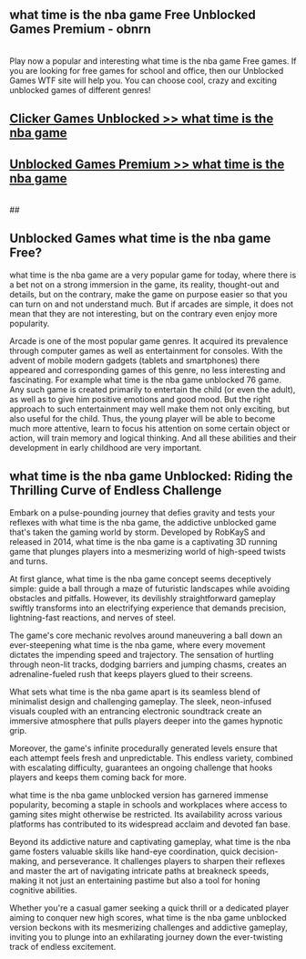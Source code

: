 ## what time is the nba game Free Unblocked Games Premium - obnrn <br>
<br>
Play now a popular and interesting what time is the nba game Free games. If you are looking for free games for school and office, then our Unblocked Games WTF site will help you. You can choose cool, crazy and exciting unblocked games of different genres!


##  [Clicker Games Unblocked >> what time is the nba game](http://freeplayer.one?title=what_time_is_the_nba_game&ref=04)

##  [Unblocked Games Premium >> what time is the nba game](http://freeplayer.one?title=what_time_is_the_nba_game&ref=04)
  <br>
  ##



## Unblocked Games what time is the nba game Free?

what time is the nba game are a very popular game for today, where there is a bet not on a strong immersion in the game, its reality, thought-out and details, but on the contrary, make the game on purpose easier so that you can turn on and not understand much. But if arcades are simple, it does not mean that they are not interesting, but on the contrary even enjoy more popularity.

Arcade is one of the most popular game genres. It acquired its prevalence through computer games as well as entertainment for consoles. With the advent of mobile modern gadgets (tablets and smartphones) there appeared and corresponding games of this genre, no less interesting and fascinating. For example what time is the nba game unblocked 76 game. Any such game is created primarily to entertain the child (or even the adult), as well as to give him positive emotions and good mood. But the right approach to such entertainment may well make them not only exciting, but also useful for the child. Thus, the young player will be able to become much more attentive, learn to focus his attention on some certain object or action, will train memory and logical thinking. And all these abilities and their development in early childhood are very important.

##  what time is the nba game Unblocked: Riding the Thrilling Curve of Endless Challenge

Embark on a pulse-pounding journey that defies gravity and tests your reflexes with what time is the nba game, the addictive unblocked game that's taken the gaming world by storm. Developed by RobKayS and released in 2014, what time is the nba game is a captivating 3D running game that plunges players into a mesmerizing world of high-speed twists and turns.

At first glance, what time is the nba game concept seems deceptively simple: guide a ball through a maze of futuristic landscapes while avoiding obstacles and pitfalls. However, its devilishly straightforward gameplay swiftly transforms into an electrifying experience that demands precision, lightning-fast reactions, and nerves of steel.

The game's core mechanic revolves around maneuvering a ball down an ever-steepening what time is the nba game, where every movement dictates the impending speed and trajectory. The sensation of hurtling through neon-lit tracks, dodging barriers and jumping chasms, creates an adrenaline-fueled rush that keeps players glued to their screens.

What sets what time is the nba game apart is its seamless blend of minimalist design and challenging gameplay. The sleek, neon-infused visuals coupled with an entrancing electronic soundtrack create an immersive atmosphere that pulls players deeper into the games hypnotic grip.

Moreover, the game's infinite procedurally generated levels ensure that each attempt feels fresh and unpredictable. This endless variety, combined with escalating difficulty, guarantees an ongoing challenge that hooks players and keeps them coming back for more.

what time is the nba game unblocked version has garnered immense popularity, becoming a staple in schools and workplaces where access to gaming sites might otherwise be restricted. Its availability across various platforms has contributed to its widespread acclaim and devoted fan base.

Beyond its addictive nature and captivating gameplay, what time is the nba game fosters valuable skills like hand-eye coordination, quick decision-making, and perseverance. It challenges players to sharpen their reflexes and master the art of navigating intricate paths at breakneck speeds, making it not just an entertaining pastime but also a tool for honing cognitive abilities.

Whether you're a casual gamer seeking a quick thrill or a dedicated player aiming to conquer new high scores, what time is the nba game unblocked version beckons with its mesmerizing challenges and addictive gameplay, inviting you to plunge into an exhilarating journey down the ever-twisting track of endless excitement.